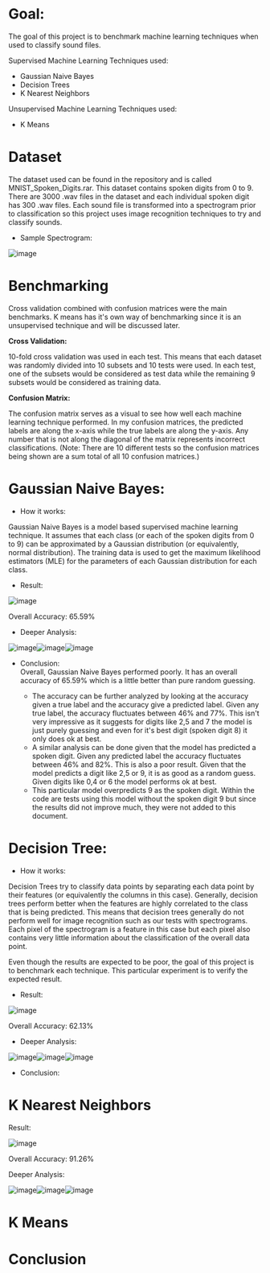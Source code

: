 # Goal: 
The goal of this project is to benchmark machine learning techniques when used to classify sound files. 

Supervised Machine Learning Techniques used:  
* Gaussian Naive Bayes
* Decision Trees 
* K Nearest Neighbors 

Unsupervised Machine Learning Techniques used:  
* K Means
# Dataset
 
The dataset used can be found in the repository and is called MNIST_Spoken_Digits.rar. This dataset contains spoken digits from 0 to 9. There are 3000 .wav files in the dataset and each individual spoken digit has 300 .wav files. Each sound file is transformed into a spectrogram prior to classification so this project uses image recognition techniques to try and classify sounds. 

* Sample Spectrogram:

![image](https://user-images.githubusercontent.com/85899973/141873639-577d985b-b4f3-4bb4-b5eb-ffc04f355a90.png)

# Benchmarking

Cross validation combined with confusion matrices were the main benchmarks. K means has it's own way of benchmarking since it is an unsupervised technique and will be discussed later.

**Cross Validation:**

10-fold cross validation was used in each test. This means that each dataset was randomly divided into 10 subsets and 10 tests were used. In each test, one of the subsets would be considered as test data while the remaining 9 subsets would be considered as training data. 

**Confusion Matrix:**

The confusion matrix serves as a visual to see how well each machine learning technique performed. In my confusion matrices, the predicted labels are along the x-axis while the true labels are along the y-axis. Any number that is not along the diagonal of the matrix represents incorrect classifications. (Note: There are 10 different tests so the confusion matrices being shown are a sum total of all 10 confusion matrices.)

# Gaussian Naive Bayes:
* How it works:  

Gaussian Naive Bayes is a model based supervised machine learning technique. It assumes that each class (or each of the spoken digits from 0 to 9) can be approximated by a Gaussian distribution (or equivalently, normal distribution). The training data is used to get the maximum likelihood estimators (MLE) for the parameters of each Gaussian distribution for each class.  

* Result: 

![image](https://user-images.githubusercontent.com/85899973/141873676-2d11c4d8-c974-4a30-916c-019c8b66863a.png)

Overall Accuracy: 65.59%

* Deeper Analysis: 

![image](https://user-images.githubusercontent.com/85899973/141875144-5c8adb7b-3eb8-4d51-a1d7-d53a72cfef48.png)![image](https://user-images.githubusercontent.com/85899973/141875159-6e5736c3-0b8b-4ee7-abf4-213840ddc609.png)![image](https://user-images.githubusercontent.com/85899973/141875168-a776e2f6-4cb3-4c1f-b8d2-58d8b79dafda.png)

* Conclusion:  
Overall, Gaussian Naive Bayes performed poorly. It has an overall accuracy of 65.59% which is a little better than pure random guessing. 

  * The accuracy can be further analyzed by looking at the accuracy given a true label and the accuracy give a predicted label. Given any true label, the accuracy fluctuates between 46% and 77%. This isn't very impressive as it suggests for digits like 2,5 and 7 the model is just purely guessing and even for it's best digit (spoken digit 8) it only does ok at best. 
  * A similar analysis can be done given that the model has predicted a spoken digit. Given any predicted label the accuracy fluctuates between 46% and 82%. This is also a poor result. Given that the model predicts a digit like 2,5 or 9, it is as good as a random guess. Given digits like 0,4 or 6 the model performs ok at best.
  * This particular model overpredicts 9 as the spoken digit. Within the code are tests using this model without the spoken digit 9 but since the results did not improve much, they were not added to this document. 

# Decision Tree: 
* How it works:
 
Decision Trees try to classify data points by separating each data point by their features (or equivalently the columns in this case). Generally, decision trees perform better when the features are highly correlated to the class that is being predicted. This means that decision trees generally do not perform well for image recognition such as our tests with spectrograms. Each pixel of the spectrogram is a feature in this case but each pixel also contains very little information about the classification of the overall data point. 

Even though the results are expected to be poor, the goal of this project is to benchmark each technique. This particular experiment is to verify the expected result. 

* Result: 

![image](https://user-images.githubusercontent.com/85899973/141873280-ff75db0d-c255-44eb-8654-6dbc6b3ac796.png)

Overall Accuracy: 62.13%

* Deeper Analysis: 

![image](https://user-images.githubusercontent.com/85899973/141874494-ccfa54f9-9a08-4b5d-bd81-147c0bff367b.png)![image](https://user-images.githubusercontent.com/85899973/141874499-e370a302-292e-43e9-b653-82d72804957f.png)![image](https://user-images.githubusercontent.com/85899973/141874508-69135351-41c4-4816-ba9b-74243a9cca2f.png)

* Conclusion:

# K Nearest Neighbors

Result: 

![image](https://user-images.githubusercontent.com/85899973/141875026-55be1056-c084-4fed-9343-5a973769e1dd.png)

Overall Accuracy: 91.26% 

Deeper Analysis: 

![image](https://user-images.githubusercontent.com/85899973/141875238-e30b0e55-7dd4-4ca9-9f51-100696c3ec05.png)![image](https://user-images.githubusercontent.com/85899973/141875247-9790d167-d4bf-438e-af69-74ea682c056e.png)![image](https://user-images.githubusercontent.com/85899973/141875250-667ef4b9-6f4f-4d5b-b306-671a795f9b42.png)

# K Means 

# Conclusion

